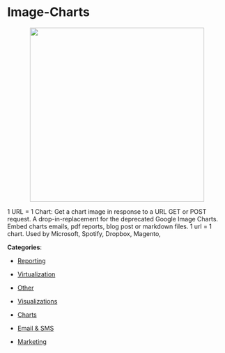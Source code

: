 # Image-Charts
<p align="center">
    <img width="400" src="https://raw.githubusercontent.com/apis-list/apis-list/apis/image-charts/logo_256x256.png" />
</p>

1 URL = 1 Chart: Get a chart image in response to a URL GET or POST request. A drop-in-replacement for the deprecated Google Image Charts. Embed charts emails, pdf reports, blog post or markdown files. 1 url = 1 chart. Used by Microsoft, Spotify, Dropbox, Magento,



**Categories**:

- [Reporting](https://github.com/apis-list/apis-list#reporting)

- [Virtualization](https://github.com/apis-list/apis-list#virtualization)

- [Other](https://github.com/apis-list/apis-list#other)

- [Visualizations](https://github.com/apis-list/apis-list#visualizations)

- [Charts](https://github.com/apis-list/apis-list#charts)

- [Email & SMS](https://github.com/apis-list/apis-list#email-and-sms)

- [Marketing](https://github.com/apis-list/apis-list#marketing)



